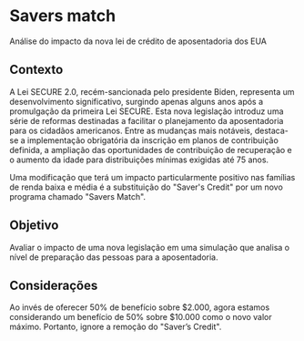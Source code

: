 # Savers match
Análise do impacto da nova lei de crédito de aposentadoria dos EUA
## Contexto
A Lei SECURE 2.0, recém-sancionada pelo presidente Biden, representa um desenvolvimento significativo, surgindo apenas alguns anos após a promulgação da primeira Lei SECURE. Esta nova legislação introduz uma série de reformas destinadas a facilitar o planejamento da aposentadoria para os cidadãos americanos. Entre as mudanças mais notáveis, destaca-se a implementação obrigatória da inscrição em planos de contribuição definida, a ampliação das oportunidades de contribuição de recuperação e o aumento da idade para distribuições mínimas exigidas até 75 anos.

Uma modificação que terá um impacto particularmente positivo nas famílias de renda baixa e média é a substituição do "Saver's Credit" por um novo programa chamado "Savers Match".
## Objetivo
Avaliar o impacto de uma nova legislação em uma simulação que analisa o nível de preparação das pessoas para a aposentadoria. 

## Considerações
Ao invés de oferecer 50% de benefício sobre $2.000, agora estamos considerando um benefício de 50% sobre $10.000 como o novo valor máximo. Portanto, ignore a remoção do "Saver’s Credit".
